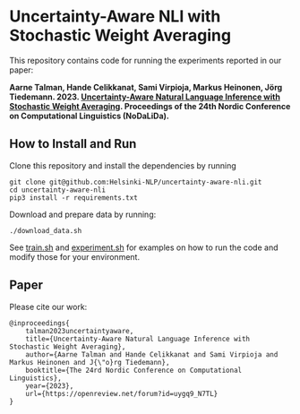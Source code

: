 # Uncertainty-Aware NLI with Stochastic Weight Averaging

This repository contains code for running the experiments reported in our paper:

**Aarne Talman, Hande Celikkanat, Sami Virpioja, Markus Heinonen, Jörg Tiedemann. 2023. [Uncertainty-Aware Natural Language Inference with Stochastic Weight Averaging](https://openreview.net/forum?id=uygq9_N7TL). Proceedings of the 24th Nordic Conference on Computational Linguistics (NoDaLiDa).**


## How to Install and Run

Clone this repository and install the dependencies by running
```
git clone git@github.com:Helsinki-NLP/uncertainty-aware-nli.git
cd uncertainty-aware-nli
pip3 install -r requirements.txt
```

Download and prepare data by running:
```
./download_data.sh
```

See [train.sh](train.sh) and [experiment.sh](experiment.sh) for examples on how to run the code and modify those for your environment.

## Paper

Please cite our work:

```
@inproceedings{
    talman2023uncertaintyaware,
    title={Uncertainty-Aware Natural Language Inference with Stochastic Weight Averaging},
    author={Aarne Talman and Hande Celikkanat and Sami Virpioja and Markus Heinonen and J{\"o}rg Tiedemann},
    booktitle={The 24rd Nordic Conference on Computational Linguistics},
    year={2023},
    url={https://openreview.net/forum?id=uygq9_N7TL}
}
```